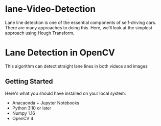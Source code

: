 # lane-Video-Detection
Lane line detection is one of the essential components of self-driving cars. There are many approaches to doing this. Here, we’ll look at the simplest approach using Hough Transform.
# Lane Detection in OpenCV
This algorithm can detect straight lane lines in both videos and images

## Getting Started
Here's what you should have installed on your local system:
  - Anacaonda + Jupyter Notebooks 
  - Python 3.10 or later
  - Numpy 1.16 
  - OpenCV 4
